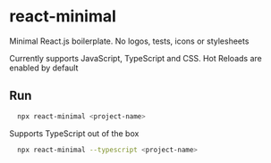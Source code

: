 # react-minimal

Minimal React.js boilerplate. No logos, tests, icons or stylesheets

Currently supports JavaScript, TypeScript and CSS.
Hot Reloads are enabled by default

## Run

```bash
  npx react-minimal <project-name>
```

Supports TypeScript out of the box

```bash
  npx react-minimal --typescript <project-name>
```
